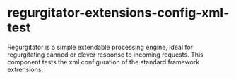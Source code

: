 # regurgitator-extensions-config-xml-test
Regurgitator is a simple extendable processing engine, ideal for regurgitating canned or clever response to incoming requests. This component tests the xml configuration of the standard framework extrensions.
